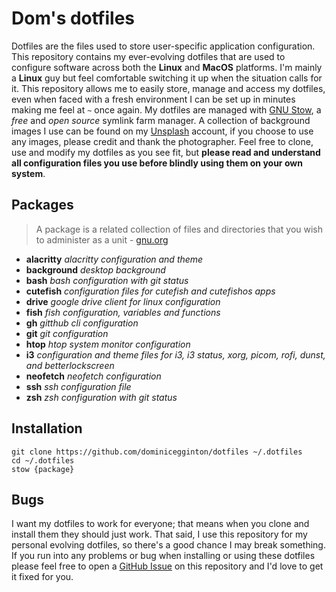 # Dom's dotfiles

Dotfiles are the files used to store user-specific application configuration. This repository contains my ever-evolving dotfiles that are used to configure software across both the **Linux** and **MacOS** platforms. I'm mainly a **Linux** guy but feel comfortable switching it up when the situation calls for it. This repository allows me to easily store, manage and access my dotfiles, even when faced with a fresh environment I can be set up in minutes making me feel at `~` once again. My dotfiles are managed with [GNU Stow](https://www.gnu.org/software/stow/), a *free* and *open source* symlink farm manager. A collection of background images I use can be found on my [Unsplash](https://unsplash.com/collections/84737312/backgrounds) account, if you choose to use any images, please credit and thank the photographer. Feel free to clone, use and modify my dotfiles as you see fit, but **please read and understand all configuration files you use before blindly using them on your own system**.

## Packages

> A package is a related collection of files and directories that you wish to administer as a unit - [gnu.org](https://www.gnu.org/software/stow/manual/stow.html#Terminology)

- **alacritty** *alacritty configuration and theme*
- **background** *desktop background*
- **bash** *bash configuration with git status*
- **cutefish** *configuration files for cutefish and cutefishos apps*
- **drive** *google drive client for linux configuration*
- **fish** *fish configuration, variables and functions*
- **gh** *gitthub cli configuration*
- **git** *git configuration*
- **htop** *htop system monitor configuration*
- **i3** *configuration and theme files for i3, i3 status, xorg, picom, rofi, dunst, and betterlockscreen*
- **neofetch** *neofetch configuration*
- **ssh** *ssh configuration file*
- **zsh** *zsh configuration with git status*

## Installation

``` shell
git clone https://github.com/dominicegginton/dotfiles ~/.dotfiles
cd ~/.dotfiles
stow {package}
```

## Bugs

I want my dotfiles to work for everyone; that means when you clone and install them they should just work. That said, I use this repository for my personal evolving dotfiles, so there's a good chance I may break something. If you run into any problems or bug when installing or using these dotfiles please feel free to open a [GitHub Issue](https://github.com/dominicegginton/dotfiles/issues/new) on this repository and I'd love to get it fixed for you.